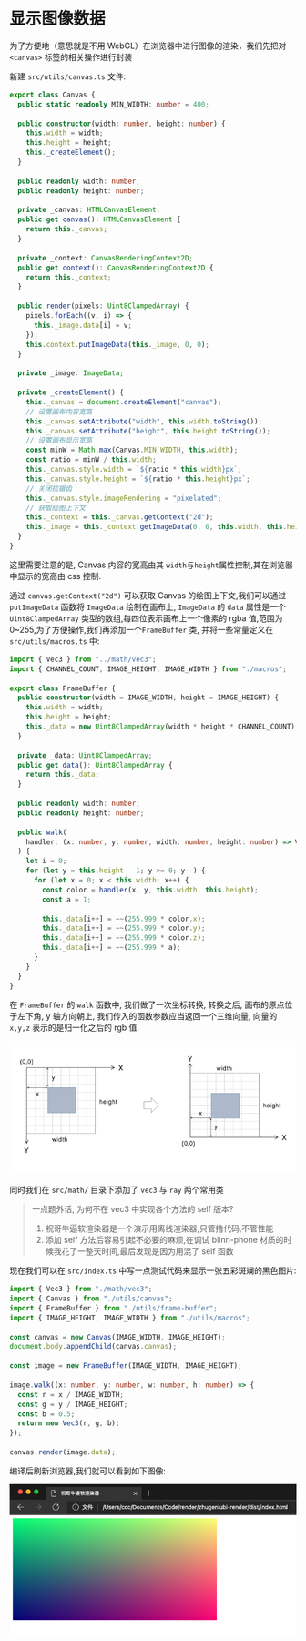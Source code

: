 # 显示图像数据

为了方便地（意思就是不用 WebGL）在浏览器中进行图像的渲染，我们先把对 `<canvas>` 标签的相关操作进行封装

新建 `src/utils/canvas.ts` 文件:

```typescript
export class Canvas {
  public static readonly MIN_WIDTH: number = 400;

  public constructor(width: number, height: number) {
    this.width = width;
    this.height = height;
    this._createElement();
  }

  public readonly width: number;
  public readonly height: number;

  private _canvas: HTMLCanvasElement;
  public get canvas(): HTMLCanvasElement {
    return this._canvas;
  }

  private _context: CanvasRenderingContext2D;
  public get context(): CanvasRenderingContext2D {
    return this._context;
  }

  public render(pixels: Uint8ClampedArray) {
    pixels.forEach((v, i) => {
      this._image.data[i] = v;
    });
    this.context.putImageData(this._image, 0, 0);
  }

  private _image: ImageData;

  private _createElement() {
    this._canvas = document.createElement("canvas");
    // 设置画布内容宽高
    this._canvas.setAttribute("width", this.width.toString());
    this._canvas.setAttribute("height", this.height.toString());
    // 设置画布显示宽高
    const minW = Math.max(Canvas.MIN_WIDTH, this.width);
    const ratio = minW / this.width;
    this._canvas.style.width = `${ratio * this.width}px`;
    this._canvas.style.height = `${ratio * this.height}px`;
    // 关闭抗锯齿
    this._canvas.style.imageRendering = "pixelated";
    // 获取绘图上下文
    this._context = this._canvas.getContext("2d");
    this._image = this._context.getImageData(0, 0, this.width, this.height);
  }
}
```

这里需要注意的是, Canvas 内容的宽高由其 `width`与`height`属性控制,其在浏览器中显示的宽高由 css 控制.

通过 `canvas.getContext("2d")` 可以获取 Canvas 的绘图上下文,我们可以通过 `putImageData` 函数将 `ImageData` 绘制在画布上, `ImageData` 的 `data` 属性是一个 `Uint8ClampedArray` 类型的数组,每四位表示画布上一个像素的 rgba 值,范围为 0~255,为了方便操作,我们再添加一个`FrameBuffer` 类, 并将一些常量定义在 `src/utils/macros.ts` 中:

```typescript
import { Vec3 } from "../math/vec3";
import { CHANNEL_COUNT, IMAGE_HEIGHT, IMAGE_WIDTH } from "./macros";

export class FrameBuffer {
  public constructor(width = IMAGE_WIDTH, height = IMAGE_HEIGHT) {
    this.width = width;
    this.height = height;
    this._data = new Uint8ClampedArray(width * height * CHANNEL_COUNT);
  }

  private _data: Uint8ClampedArray;
  public get data(): Uint8ClampedArray {
    return this._data;
  }

  public readonly width: number;
  public readonly height: number;

  public walk(
    handler: (x: number, y: number, width: number, height: number) => Vec3
  ) {
    let i = 0;
    for (let y = this.height - 1; y >= 0; y--) {
      for (let x = 0; x < this.width; x++) {
        const color = handler(x, y, this.width, this.height);
        const a = 1;

        this._data[i++] = ~~(255.999 * color.x);
        this._data[i++] = ~~(255.999 * color.y);
        this._data[i++] = ~~(255.999 * color.z);
        this._data[i++] = ~~(255.999 * a);
      }
    }
  }
}
```

在 `FrameBuffer` 的 `walk` 函数中, 我们做了一次坐标转换, 转换之后, 画布的原点位于左下角, y 轴方向朝上, 我们传入的函数参数应当返回一个三维向量, 向量的 `x,y,z` 表示的是归一化之后的 rgb 值.

![坐标转换](./images/02/坐标转换.png)

同时我们在 `src/math/` 目录下添加了 `vec3` 与 `ray` 两个常用类

> 一点题外话, 为何不在 vec3 中实现各个方法的 self 版本?
>
> 1.  祝哥牛逼软渲染器是一个演示用离线渲染器,只管撸代码,不管性能
> 2.  添加 self 方法后容易引起不必要的麻烦,在调试 blinn-phone 材质的时候我花了一整天时间,最后发现是因为用混了 self 函数

现在我们可以在 `src/index.ts` 中写一点测试代码来显示一张五彩斑斓的黑色图片:

```typescript
import { Vec3 } from "./math/vec3";
import { Canvas } from "./utils/canvas";
import { FrameBuffer } from "./utils/frame-buffer";
import { IMAGE_HEIGHT, IMAGE_WIDTH } from "./utils/macros";

const canvas = new Canvas(IMAGE_WIDTH, IMAGE_HEIGHT);
document.body.appendChild(canvas.canvas);

const image = new FrameBuffer(IMAGE_WIDTH, IMAGE_HEIGHT);

image.walk((x: number, y: number, w: number, h: number) => {
  const r = x / IMAGE_WIDTH;
  const g = y / IMAGE_HEIGHT;
  const b = 0.5;
  return new Vec3(r, g, b);
});

canvas.render(image.data);
```

编译后刷新浏览器,我们就可以看到如下图像:

![测试图像](./images/02/测试图像.png)
